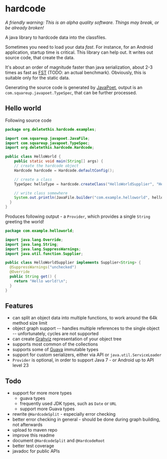 # hardcode
*A friendly warning: This is an alpha quality software. Things may break, or 
be already broken!*

A java library to hardcode data into the classfiles.

Sometimes you need to load your data *fast*. For instance, for 
an Android application, startup time is critical. This library 
can help out. It writes out source code, that create the data.

It's about an order of magnitude faster than java serialization, 
about 2-3 times as fast as [FST](https://github.com/RuedigerMoeller/fast-serialization) 
(TODO: an actual benchmark). Obviously, this is suitable
only for the static data.

Generating the source code is generated by [JavaPoet](https://github.com/square/javapoet),
output is an `com.squareup.javapoet.TypeSpec`, that can be further processed.

## Hello world
Following source code
```java
package org.deletethis.hardcode.examples;

import com.squareup.javapoet.JavaFile;
import com.squareup.javapoet.TypeSpec;
import org.deletethis.hardcode.Hardcode;

public class HelloWorld {
    public static void main(String[] args) {
    // create the hardcode object
    Hardcode hardcode = Hardcode.defaultConfig();

    // create a class
    TypeSpec helloType = hardcode.createClass("HelloWorldSupplier", "Hello world!\n");

    // write class somewhere
    System.out.println(JavaFile.builder("com.example.helloworld", helloType).build());
  }
}
```
Produces following output - a `Provider`, which provides a single `String` greeting the world!
```java
package com.example.helloworld;

import java.lang.Override;
import java.lang.String;
import java.lang.SuppressWarnings;
import java.util.function.Supplier;

public class HelloWorldSupplier implements Supplier<String> {
  @SuppressWarnings("unchecked")
  @Override
  public String get() {
    return "Hello world!\n";
  }
}
```
## Features
- can split an object data into multiple functions, to work around the 64k method size limit
- object graph support
-- handles multiple references to the single object
-- unfortunately, cycles are not supported
- can create [Grahviz](https://www.graphviz.org) representation of your object tree
- supports most common of the collections
- supports some of [Guava](https://github.com/google/guava) immutable types
- support for custom serializers, either via API or `java.util.ServiceLoader`
- `Provider` is optional, in order to support Java 7 - or  Android up to API level 23


## Todo
- support for more more types
  - guava types
  - frequently used JDK types, such as `Date` or `URL`
  - support more Guava types
- rewrite `@HardcodeSplit` - especially error checking
- better error checking in general - should be done during graph building,
  not afterwards
- upload to maven repo
- improve this readme
- document `@HardcodeSplit` and `@HardcodeRoot`
- better test coverage
- javadoc for public APIs

